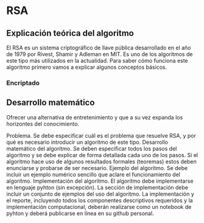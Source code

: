 
# RSA

## Explicación teórica del algoritmo

El RSA es un sistema criptográfico de llave pública desarrollado en el año de 1979 por Rivest, Shamir y Adleman en MIT. Es uno de los algoritmos de este tipo más utilizados en la actualidad. 
Para saber cómo funciona este algoritmo primero vamos a explicar algunos conceptos básicos. 

### Encriptado

## Desarrollo matemático

Ofrecer una alternativa de entretenimiento y que a su vez expanda los horizontes del conocimiento.

Problema. Se debe especificar cuál es el problema que resuelve RSA, y por qué es necesario introducir un algoritmo de este tipo.
Desarrollo matemático del algoritmo. Se deben especificar todos los pasos del algoritmo y se debe explicar de forma detallada cada uno de los pasos. Si el algoritmo hace uso de algunos resultados formales (teoremas) estos deben enunciarse y probarse de ser necesario.
Ejemplo del algoritmo. Se debe incluir un ejemplo numérico sencillo que aclare el funcionamiento del algoritmo.
Implementación del algoritmo. El algoritmo debe implementarse en lenguaje pyhton (sin excepción). La sección de implementación debe incluir un conjunto de ejemplos del uso del algoritmo.
La implementación y el reporte, incluyendo todos los componentes descriptivos requeridos y la implementación computacional, deberán realizarse como un notebook de pyhton y deberá publicarse en línea en su github personal.
